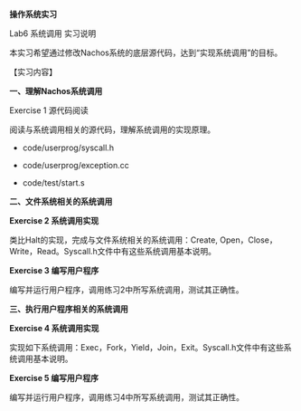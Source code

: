 **操作系统实习**

Lab6 系统调用 实习说明

本实习希望通过修改Nachos系统的底层源代码，达到“实现系统调用”的目标。

【实习内容】

**一、理解Nachos系统调用**

Exercise 1 源代码阅读

阅读与系统调用相关的源代码，理解系统调用的实现原理。

- code/userprog/syscall.h

- code/userprog/exception.cc

- code/test/start.s


**二、文件系统相关的系统调用**

**Exercise 2 系统调用实现**

类比Halt的实现，完成与文件系统相关的系统调用：Create, Open，Close，Write，Read。Syscall.h文件中有这些系统调用基本说明。

**Exercise 3 编写用户程序**

编写并运行用户程序，调用练习2中所写系统调用，测试其正确性。

**三、执行用户程序相关的系统调用**

**Exercise 4 系统调用实现**

实现如下系统调用：Exec，Fork，Yield，Join，Exit。Syscall.h文件中有这些系统调用基本说明。

**Exercise 5 编写用户程序**

编写并运行用户程序，调用练习4中所写系统调用，测试其正确性。